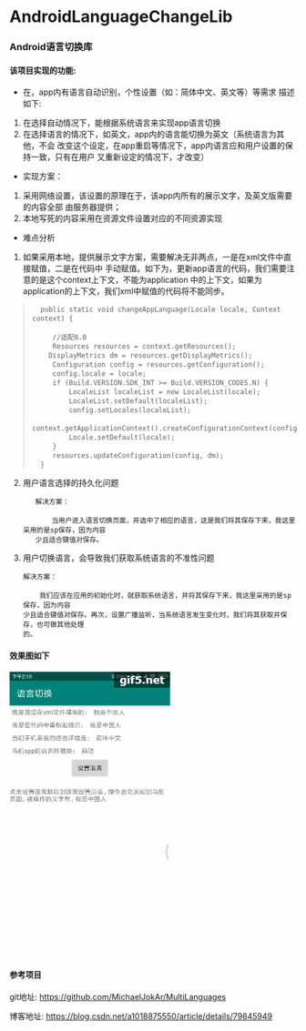 # AndroidLanguageChangeLib

### Android语言切换库

####  该项目实现的功能:

  - 在，app内有语言自动识别，个性设置（如：简体中文、英文等）等需求
  描述如下:

  1. 在选择自动情况下，能根据系统语言来实现app语言切换
  2. 在选择语言的情况下，如英文，app内的语言能切换为英文（系统语言为其他，不会
  改变这个设定，在app重启等情况下，app内语言应和用户设置的保持一致，只有在用户
  又重新设定的情况下，才改变）

  - 实现方案：

  1. 采用网络设置，该设置的原理在于，该app内所有的展示文字，及英文版需要的内容全部
  由服务器提供；
  2. 本地写死的内容采用在资源文件设置对应的不同资源实现

  - 难点分析
  1. 如果采用本地，提供展示文字方案，需要解决无非两点，一是在xml文件中直接赋值，二是在代码中
  手动赋值。如下为，更新app语言的代码，我们需要注意的是这个context上下文，不能为application
  中的上下文，如果为application的上下文，我们xml中赋值的代码将不能同步。

>       public static void changeAppLanguage(Locale locale, Context context) {
>
>          //适配8.0
>          Resources resources = context.getResources();
>         DisplayMetrics dm = resources.getDisplayMetrics();
>          Configuration config = resources.getConfiguration();
>          config.locale = locale;
>          if (Build.VERSION.SDK_INT >= Build.VERSION_CODES.N) {
>              LocaleList localeList = new LocaleList(locale);
>              LocaleList.setDefault(localeList);
>              config.setLocales(localeList);
>              context.getApplicationContext().createConfigurationContext(config);
>              Locale.setDefault(locale);
>          }
>          resources.updateConfiguration(config, dm);
>       }

   2. 用户语言选择的持久化问题

             解决方案：

                 当用户进入语言切换页面，并选中了相应的语言，这是我们将其保存下来，我这里采用的是sp保存，因为内容
             少且适合键值对保存。


   3. 用户切换语言，会导致我们获取系统语言的不准性问题

          解决方案：

              我们应该在应用的初始化时，就获取系统语言，并将其保存下来，我这里采用的是sp保存，因为内容
          少且适合键值对保存。再次，设置广播监听，当系统语言发生变化时，我们将其获取并保存，也可做其他处理
          的。

#### 效果图如下

  <img src="demo.gif">


#### 参考项目
  git地址: https://github.com/MichaelJokAr/MultiLanguages

  博客地址: https://blog.csdn.net/a1018875550/article/details/79845949





